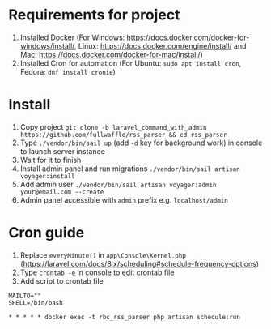 # Requirements for project
1. Installed Docker (For Windows: https://docs.docker.com/docker-for-windows/install/, Linux: https://docs.docker.com/engine/install/ and Mac: https://docs.docker.com/docker-for-mac/install/)
2. Installed Cron for automation (For Ubuntu: `sudo apt install cron`, Fedora: `dnf install cronie`)
# Install
1. Copy project `git clone -b laravel_command_with_admin https://github.com/fullwaffle/rss_parser && cd rss_parser`
2. Type `./vendor/bin/sail up` (add `-d` key for background work)  in console to launch server instance
3. Wait for it to finish
4. Install admin panel and run migrations `./vendor/bin/sail artisan voyager:install`
5. Add admin user `./vendor/bin/sail artisan voyager:admin your@email.com --create`
6. Admin panel accessible with `admin` prefix e.g. `localhost/admin`
# Cron guide
1. Replace `everyMinute()` in `app\Console\Kernel.php` (https://laravel.com/docs/8.x/scheduling#schedule-frequency-options)
2. Type `crontab -e` in console to edit crontab file
3. Add script to crontab file
```
MAILTO=""
SHELL=/bin/bash

* * * * * docker exec -t rbc_rss_parser php artisan schedule:run
```
